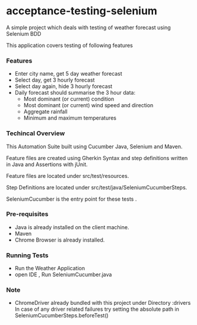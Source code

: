 # acceptance-testing-selenium
A simple project which deals with testing of weather forecast using Selenium BDD

This application covers testing of following features 
### Features
* Enter city name, get 5 day weather forecast
* Select day, get 3 hourly forecast
* Select day again, hide 3 hourly forecast
* Daily forecast should summarise the 3 hour data:
  * Most dominant (or current) condition
  * Most dominant (or current) wind speed and direction
  * Aggregate rainfall
  * Minimum and maximum temperatures


### Techincal Overview

This Automation Suite built using Cucumber Java, Selenium and Maven.

Feature files are created using Gherkin Syntax and step definitions written in Java and Assertions with jUnit.
 
Feature files are located under src/test/resources.

Step Definitions are located under src/test/java/SeleniumCucumberSteps.

SeleniumCucumber is the entry point for these tests .

### Pre-requisites

* Java is already installed on the client machine.
* Maven
* Chrome Browser is already installed.


### Running Tests 

* Run the Weather Application 
* open IDE , Run SeleniumCucumber.java

### Note 
* ChromeDriver already bundled with this project under Directory :drivers
In case of any driver related failures try setting the absolute path in SeleniumCucumberSteps.beforeTest()
  